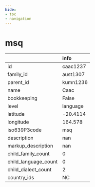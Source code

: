 ```yaml
---
hide:
- toc
- navigation
---
```

# msq
|                      | info     |
|:---------------------|:---------|
| id                   | caac1237 |
| family_id            | aust1307 |
| parent_id            | kumn1236 |
| name                 | Caac     |
| bookkeeping          | False    |
| level                | language |
| latitude             | -20.4114 |
| longitude            | 164.578  |
| iso639P3code         | msq      |
| description          | nan      |
| markup_description   | nan      |
| child_family_count   | 0        |
| child_language_count | 0        |
| child_dialect_count  | 2        |
| country_ids          | NC       |